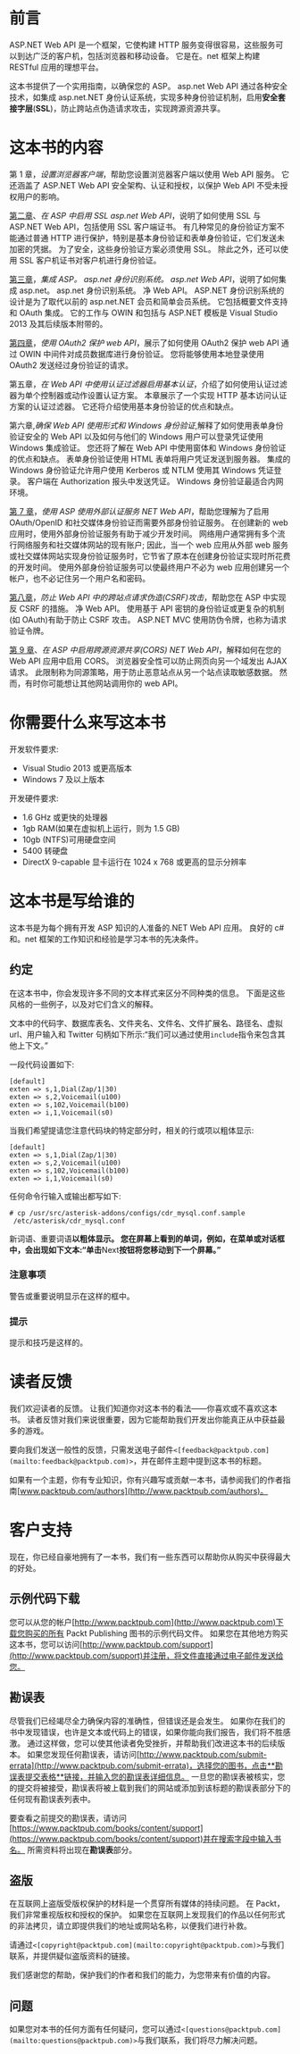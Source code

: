 # 前言

ASP.NET Web API 是一个框架，它使构建 HTTP 服务变得很容易，这些服务可以到达广泛的客户机，包括浏览器和移动设备。 它是在。net 框架上构建 RESTful 应用的理想平台。

这本书提供了一个实用指南，以确保您的 ASP。 asp.net Web API 通过各种安全技术，如集成 asp.net.NET 身份认证系统，实现多种身份验证机制，启用**安全套接字层**(**SSL**)，防止跨站点伪造请求攻击，实现跨源资源共享。

# 这本书的内容

第 1 章，*设置浏览器客户端*，帮助您设置浏览器客户端以使用 Web API 服务。 它还涵盖了 ASP.NET Web API 安全架构、认证和授权，以保护 Web API 不受未授权用户的影响。

[第二章](02.html "Chapter 2. Enabling SSL for ASP.NET Web API")、*在 ASP 中启用 SSL asp.net Web API*，说明了如何使用 SSL 与 ASP.NET Web API，包括使用 SSL 客户端证书。 有几种常见的身份验证方案不能通过普通 HTTP 进行保护，特别是基本身份验证和表单身份验证，它们发送未加密的凭据。 为了安全，这些身份验证方案必须使用 SSL。 除此之外，还可以使用 SSL 客户机证书对客户机进行身份验证。

[第三章](03.html "Chapter 3. Integrating ASP.NET Identity System with Web API")，*集成 ASP。 asp.net 身份识别系统。 asp.net Web API*，说明了如何集成 asp.net。 asp.net 身份识别系统。 净 Web API。 ASP.NET 身份识别系统的设计是为了取代以前的 asp.net.NET 会员和简单会员系统。 它包括概要文件支持和 OAuth 集成。 它的工作与 OWIN 和包括与 ASP.NET 模板是 Visual Studio 2013 及其后续版本附带的。

[第四章](04.html "Chapter 4. Securing Web API Using OAuth2")，*使用 OAuth2 保护 web API*，展示了如何使用 OAuth2 保护 web API 通过 OWIN 中间件对成员数据库进行身份验证。 您将能够使用本地登录使用 OAuth2 发送经过身份验证的请求。

第五章，*在 Web API 中使用认证过滤器启用基本认证*，介绍了如何使用认证过滤器为单个控制器或动作设置认证方案。 本章展示了一个实现 HTTP 基本访问认证方案的认证过滤器。 它还将介绍使用基本身份验证的优点和缺点。

第六章,*确保 Web API 使用形式和 Windows 身份验证*,解释了如何使用表单身份验证安全的 Web API 以及如何与他们的 Windows 用户可以登录凭证使用 Windows 集成验证。 您还将了解在 Web API 中使用窗体和 Windows 身份验证的优点和缺点。 表单身份验证使用 HTML 表单将用户凭证发送到服务器。 集成的 Windows 身份验证允许用户使用 Kerberos 或 NTLM 使用其 Windows 凭证登录。 客户端在 Authorization 报头中发送凭证。 Windows 身份验证最适合内网环境。

[第 7 章](07.html "Chapter 7. Using External Authentication Services with ASP.NET Web API")，*使用 ASP 使用外部认证服务 NET Web API*，帮助您理解为了启用 OAuth/OpenID 和社交媒体身份验证而需要外部身份验证服务。 在创建新的 web 应用时，使用外部身份验证服务有助于减少开发时间。 网络用户通常拥有多个流行网络服务和社交媒体网站的现有账户; 因此，当一个 web 应用从外部 web 服务或社交媒体网站实现身份验证服务时，它节省了原本在创建身份验证实现时所花费的开发时间。 使用外部身份验证服务可以使最终用户不必为 web 应用创建另一个帐户，也不必记住另一个用户名和密码。

[第八章](08.html "Chapter 8. Avoiding Cross-Site Request Forgery Attacks in Web API")，*防止 Web API 中的跨站点请求伪造(CSRF)攻击*，帮助您在 ASP 中实现反 CSRF 的措施。 净 Web API。 使用基于 API 密钥的身份验证或更复杂的机制(如 OAuth)有助于防止 CSRF 攻击。 ASP.NET MVC 使用防伪令牌，也称为请求验证令牌。

[第 9 章](09.html "Chapter 9. Enabling Cross-Origin Resource Sharing (CORS) in ASP.NET Web API")、*在 ASP 中启用跨源资源共享(CORS) NET Web API*，解释如何在您的 Web API 应用中启用 CORS。 浏览器安全性可以防止网页向另一个域发出 AJAX 请求。 此限制称为同源策略，用于防止恶意站点从另一个站点读取敏感数据。 然而，有时你可能想让其他网站调用你的 web API。

# 你需要什么来写这本书

开发软件要求:

*   Visual Studio 2013 或更高版本
*   Windows 7 及以上版本

开发硬件要求:

*   1.6 GHz 或更快的处理器
*   1gb RAM(如果在虚拟机上运行，则为 1.5 GB)
*   10gb (NTFS)可用硬盘空间
*   5400 转硬盘
*   DirectX 9-capable 显卡运行在 1024 x 768 或更高的显示分辨率

# 这本书是写给谁的

这本书是为每个拥有开发 ASP 知识的人准备的.NET Web API 应用。 良好的 c#和。net 框架的工作知识和经验是学习本书的先决条件。

## 约定

在这本书中，你会发现许多不同的文本样式来区分不同种类的信息。 下面是这些风格的一些例子，以及对它们含义的解释。

文本中的代码字、数据库表名、文件夹名、文件名、文件扩展名、路径名、虚拟 url、用户输入和 Twitter 句柄如下所示:“我们可以通过使用`include`指令来包含其他上下文。”

一段代码设置如下:

```
[default]
exten => s,1,Dial(Zap/1|30)
exten => s,2,Voicemail(u100)
exten => s,102,Voicemail(b100)
exten => i,1,Voicemail(s0)
```

当我们希望提请您注意代码块的特定部分时，相关的行或项以粗体显示:

```
[default]
exten => s,1,Dial(Zap/1|30)
exten => s,2,Voicemail(u100)
exten => s,102,Voicemail(b100)
exten => i,1,Voicemail(s0)
```

任何命令行输入或输出都写如下:

```
# cp /usr/src/asterisk-addons/configs/cdr_mysql.conf.sample
 /etc/asterisk/cdr_mysql.conf

```

新词语、重要词语**以粗体显示。 您在屏幕上看到的单词，例如，在菜单或对话框中，会出现如下文本:“单击**Next**按钮将您移动到下一个屏幕。”**

### 注意事项

警告或重要说明显示在这样的框中。

### 提示

提示和技巧是这样的。

# 读者反馈

我们欢迎读者的反馈。 让我们知道你对这本书的看法——你喜欢或不喜欢这本书。 读者反馈对我们来说很重要，因为它能帮助我们开发出你能真正从中获益最多的游戏。

要向我们发送一般性的反馈，只需发送电子邮件`<[feedback@packtpub.com](mailto:feedback@packtpub.com)>`，并在邮件主题中提到这本书的标题。

如果有一个主题，你有专业知识，你有兴趣写或贡献一本书，请参阅我们的作者指南[www.packtpub.com/authors](http://www.packtpub.com/authors)。

# 客户支持

现在，你已经自豪地拥有了一本书，我们有一些东西可以帮助你从购买中获得最大的好处。

## 示例代码下载

您可以从您的帐户[http://www.packtpub.com](http://www.packtpub.com)下载您购买的所有 Packt Publishing 图书的示例代码文件。 如果您在其他地方购买这本书，您可以访问[http://www.packtpub.com/support](http://www.packtpub.com/support)并注册，将文件直接通过电子邮件发送给您。

## 勘误表

尽管我们已经竭尽全力确保内容的准确性，但错误还是会发生。 如果你在我们的书中发现错误，也许是文本或代码上的错误，如果你能向我们报告，我们将不胜感激。 通过这样做，您可以使其他读者免受挫折，并帮助我们改进这本书的后续版本。 如果您发现任何勘误表，请访问[http://www.packtpub.com/submit-errata](http://www.packtpub.com/submit-errata)，选择您的图书，点击**勘误表提交表格**链接，并输入您的勘误表详细信息。 一旦您的勘误表被核实，您的提交将被接受，勘误表将被上载到我们的网站或添加到该标题的勘误表部分下的任何现有勘误表列表中。

要查看之前提交的勘误表，请访问[https://www.packtpub.com/books/content/support](https://www.packtpub.com/books/content/support)并在搜索字段中输入书名。 所需资料将出现在**勘误表**部分。

## 盗版

在互联网上盗版受版权保护的材料是一个贯穿所有媒体的持续问题。 在 Packt，我们非常重视版权和授权的保护。 如果您在互联网上发现我们的作品以任何形式的非法拷贝，请立即提供我们的地址或网站名称，以便我们进行补救。

请通过`<[copyright@packtpub.com](mailto:copyright@packtpub.com)>`与我们联系，并提供疑似盗版资料的链接。

我们感谢您的帮助，保护我们的作者和我们的能力，为您带来有价值的内容。

## 问题

如果您对本书的任何方面有任何疑问，您可以通过`<[questions@packtpub.com](mailto:questions@packtpub.com)>`与我们联系，我们将尽力解决问题。